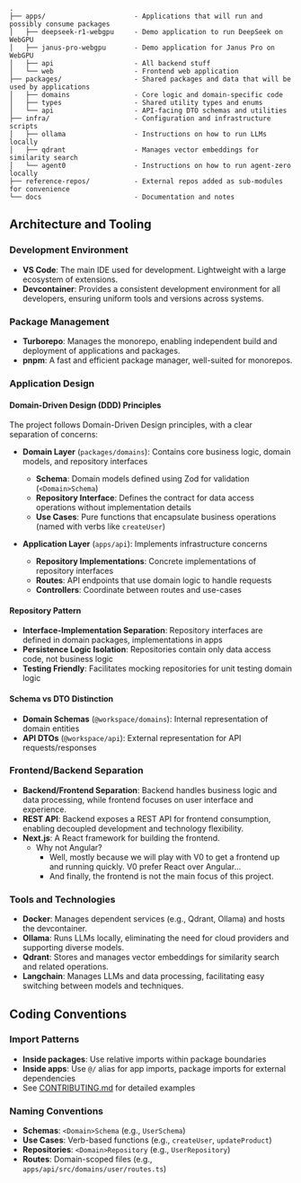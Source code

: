 ```
.
├── apps/                      - Applications that will run and possibly consume packages
│   ├── deepseek-r1-webgpu     - Demo application to run DeepSeek on WebGPU
│   ├── janus-pro-webgpu       - Demo application for Janus Pro on WebGPU
│   ├── api                    - All backend stuff
│   └── web                    - Frontend web application
├── packages/                  - Shared packages and data that will be used by applications
│   ├── domains                - Core logic and domain-specific code
│   ├── types                  - Shared utility types and enums
│   └── api                    - API-facing DTO schemas and utilities
├── infra/                     - Configuration and infrastructure scripts
│   ├── ollama                 - Instructions on how to run LLMs locally
│   ├── qdrant                 - Manages vector embeddings for similarity search
│   └── agent0                 - Instructions on how to run agent-zero locally
├── reference-repos/           - External repos added as sub-modules for convenience
└── docs                       - Documentation and notes
```

## Architecture and Tooling

### Development Environment

- **VS Code**: The main IDE used for development. Lightweight with a large ecosystem of extensions.
- **Devcontainer**: Provides a consistent development environment for all developers, ensuring uniform tools and versions across systems.

### Package Management

- **Turborepo**: Manages the monorepo, enabling independent build and deployment of applications and packages.
- **pnpm**: A fast and efficient package manager, well-suited for monorepos.

### Application Design

#### Domain-Driven Design (DDD) Principles

The project follows Domain-Driven Design principles, with a clear separation of concerns:

- **Domain Layer** (`packages/domains`): Contains core business logic, domain models, and repository interfaces

  - **Schema**: Domain models defined using Zod for validation (`<Domain>Schema`)
  - **Repository Interface**: Defines the contract for data access operations without implementation details
  - **Use Cases**: Pure functions that encapsulate business operations (named with verbs like `createUser`)

- **Application Layer** (`apps/api`): Implements infrastructure concerns
  - **Repository Implementations**: Concrete implementations of repository interfaces
  - **Routes**: API endpoints that use domain logic to handle requests
  - **Controllers**: Coordinate between routes and use-cases

#### Repository Pattern

- **Interface-Implementation Separation**: Repository interfaces are defined in domain packages, implementations in apps
- **Persistence Logic Isolation**: Repositories contain only data access code, not business logic
- **Testing Friendly**: Facilitates mocking repositories for unit testing domain logic

#### Schema vs DTO Distinction

- **Domain Schemas** (`@workspace/domains`): Internal representation of domain entities
- **API DTOs** (`@workspace/api`): External representation for API requests/responses

### Frontend/Backend Separation

- **Backend/Frontend Separation**: Backend handles business logic and data processing, while frontend focuses on user interface and experience.
- **REST API**: Backend exposes a REST API for frontend consumption, enabling decoupled development and technology flexibility.
- **Next.js**: A React framework for building the frontend.
  - Why not Angular?
    - Well, mostly because we will play with V0 to get a frontend up and running quickly. V0 prefer React over Angular...
    - And finally, the frontend is not the main focus of this project.

### Tools and Technologies

- **Docker**: Manages dependent services (e.g., Qdrant, Ollama) and hosts the devcontainer.
- **Ollama**: Runs LLMs locally, eliminating the need for cloud providers and supporting diverse models.
- **Qdrant**: Stores and manages vector embeddings for similarity search and related operations.
- **Langchain**: Manages LLMs and data processing, facilitating easy switching between models and techniques.

## Coding Conventions

### Import Patterns

- **Inside packages**: Use relative imports within package boundaries
- **Inside apps**: Use `@/` alias for app imports, package imports for external dependencies
- See [CONTRIBUTING.md](../CONTRIBUTING.md) for detailed examples

### Naming Conventions

- **Schemas**: `<Domain>Schema` (e.g., `UserSchema`)
- **Use Cases**: Verb-based functions (e.g., `createUser`, `updateProduct`)
- **Repositories**: `<Domain>Repository` (e.g., `UserRepository`)
- **Routes**: Domain-scoped files (e.g., `apps/api/src/domains/user/routes.ts`)
